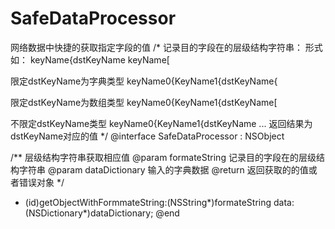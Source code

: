 # SafeDataProcessor
网络数据中快捷的获取指定字段的值
/*
 记录目的字段在的层级结构字符串：
 形式如：
 keyName{dstKeyName
 keyName[
 
 限定dstKeyName为字典类型
 keyName0{KeyName1{dstKeyName{
 
 限定dstKeyName为数组类型
 keyName0{KeyName1{dstKeyName[
 
 不限定dstKeyName类型
 keyName0{KeyName1{dstKeyName
 ...
 返回结果为dstKeyName对应的值
 */
@interface SafeDataProcessor : NSObject

/**
 层级结构字符串获取相应值
 @param formateString 记录目的字段在的层级结构字符串
 @param dataDictionary 输入的字典数据
 @return 返回获取的的值或者错误对象
 */
+ (id)getObjectWithFormmateString:(NSString*)formateString data:(NSDictionary*)dataDictionary;
@end

